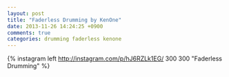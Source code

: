 ```yaml
---
layout: post
title: "Faderless Drumming by KenOne"
date: 2013-11-26 14:24:25 +0900
comments: true
categories: drumming faderless kenone
---
```

{% instagram left http://instagram.com/p/hJ6RZLk1EG/ 300 300 "Faderless Drumming" %}
